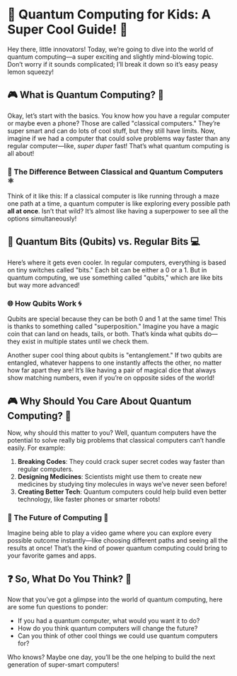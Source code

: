 # 🚀 Quantum Computing for Kids: A Super Cool Guide! 🌟

Hey there, little innovators! Today, we’re going to dive into the world of quantum computing—a super exciting and slightly mind-blowing topic. Don’t worry if it sounds complicated; I’ll break it down so it’s easy peasy lemon squeezy!

## 🎮 What is Quantum Computing? 🌠

Okay, let’s start with the basics. You know how you have a regular computer or maybe even a phone? Those are called "classical computers." They’re super smart and can do lots of cool stuff, but they still have limits. Now, imagine if we had a computer that could solve problems way faster than any regular computer—like, *super duper* fast! That’s what quantum computing is all about!

### 🎲 The Difference Between Classical and Quantum Computers ⚛️

Think of it like this: If a classical computer is like running through a maze one path at a time, a quantum computer is like exploring every possible path **all at once**. Isn’t that wild? It’s almost like having a superpower to see all the options simultaneously!

## 🌠 Quantum Bits (Qubits) vs. Regular Bits 💻

Here’s where it gets even cooler. In regular computers, everything is based on tiny switches called "bits." Each bit can be either a 0 or a 1. But in quantum computing, we use something called "qubits," which are like bits but way more advanced!

### 🌐 How Qubits Work 🌀

Qubits are special because they can be both 0 and 1 at the same time! This is thanks to something called "superposition." Imagine you have a magic coin that can land on heads, tails, or both. That’s kinda what qubits do—they exist in multiple states until we check them.

Another super cool thing about qubits is "entanglement." If two qubits are entangled, whatever happens to one instantly affects the other, no matter how far apart they are! It’s like having a pair of magical dice that always show matching numbers, even if you’re on opposite sides of the world!

## 🎮 Why Should You Care About Quantum Computing? 🔭

Now, why should this matter to you? Well, quantum computers have the potential to solve really big problems that classical computers can’t handle easily. For example:

1. **Breaking Codes**: They could crack super secret codes way faster than regular computers.
2. **Designing Medicines**: Scientists might use them to create new medicines by studying tiny molecules in ways we’ve never seen before!
3. **Creating Better Tech**: Quantum computers could help build even better technology, like faster phones or smarter robots!

### 🌈 The Future of Computing 🚀

Imagine being able to play a video game where you can explore every possible outcome instantly—like choosing different paths and seeing all the results at once! That’s the kind of power quantum computing could bring to your favorite games and apps.

## ❓ So, What Do You Think? 🤔

Now that you’ve got a glimpse into the world of quantum computing, here are some fun questions to ponder:

- If you had a quantum computer, what would you want it to do?
- How do you think quantum computers will change the future?
- Can you think of other cool things we could use quantum computers for?

Who knows? Maybe one day, you’ll be the one helping to build the next generation of super-smart computers!